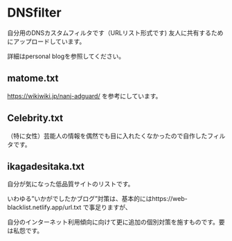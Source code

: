 # DNSfilter

自分用のDNSカスタムフィルタです（URLリスト形式です)
友人に共有するためにアップロードしています。

詳細はpersonal blogを参照してください。
 
## matome.txt
https://wikiwiki.jp/nanj-adguard/
を参考にしています。

## Celebrity.txt
（特に女性）芸能人の情報を偶然でも目に入れたくなかったので自作したフィルタです。

## ikagadesitaka.txt
自分が気になった低品質サイトのリストです。

いわゆる”いかがでしたかブログ”対策は、基本的にはhttps://web-blacklist.netlify.app/url.txt
で事足りますが、

自分のインターネット利用傾向に向けて更に追加の個別対策を施すものです。要は私怨です。

